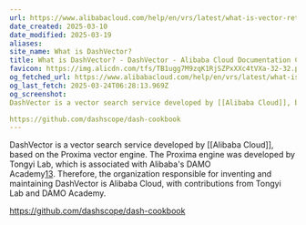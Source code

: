 ```yaml
---
url: https://www.alibabacloud.com/help/en/vrs/latest/what-is-vector-retrieval-service
date_created: 2025-03-10
date_modified: 2025-03-19
aliases: 
site_name: What is DashVector?
title: What is DashVector? - DashVector - Alibaba Cloud Documentation Center
favicon: https://img.alicdn.com/tfs/TB1ugg7M9zqK1RjSZPxXXc4tVXa-32-32.png
og_fetched_url: https://www.alibabacloud.com/help/en/vrs/latest/what-is-vector-retrieval-service
og_last_fetch: 2025-03-24T06:28:13.969Z
og_screenshot: 
DashVector is a vector search service developed by [[Alibaba Cloud]], based on the Proxima vector engine. The Proxima engine was developed by Tongyi Lab, which is associated with Alibaba's DAMO Academy[1](https://www.alibabacloud.com/help/en/vrs/latest/what-is-vector-retrieval-service)[3](https://python.langchain.com/docs/integrations/retrievers/self_query/dashvector/). Therefore, the organization responsible for inventing and maintaining DashVector is Alibaba Cloud, with contributions from Tongyi Lab and DAMO Academy.

https://github.com/dashscope/dash-cookbook
---
```


DashVector is a vector search service developed by [[Alibaba Cloud]], based on the Proxima vector engine. The Proxima engine was developed by Tongyi Lab, which is associated with Alibaba's DAMO Academy[1](https://www.alibabacloud.com/help/en/vrs/latest/what-is-vector-retrieval-service)[3](https://python.langchain.com/docs/integrations/retrievers/self_query/dashvector/). Therefore, the organization responsible for inventing and maintaining DashVector is Alibaba Cloud, with contributions from Tongyi Lab and DAMO Academy.

https://github.com/dashscope/dash-cookbook
